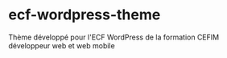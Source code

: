 # ecf-wordpress-theme
Thème développé pour l'ECF WordPress de la formation CEFIM développeur web et web mobile
